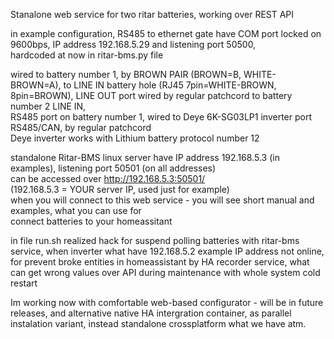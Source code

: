 Stanalone web service for two ritar batteries, working over REST API </br>

in example configuration, RS485 to ethernet gate have COM port locked on 9600bps, IP address 192.168.5.29 and listening port 50500, </br> 
hardcoded at now in ritar-bms.py file <br>

wired to battery number 1, by BROWN PAIR (BROWN=B, WHITE-BROWN=A), to LINE IN battery hole (RJ45 7pin=WHITE-BROWN, 8pin=BROWN), LINE OUT port wired by regular patchcord to battery number 2 LINE IN, </br>
RS485 port on battery number 1, wired to Deye 6K-SG03LP1 inverter port RS485/CAN, by regular patchcord </br>
Deye inverter works with Lithium battery protocol number 12 </br>

standalone Ritar-BMS linux server have IP address 192.168.5.3 (in examples), listening port 50501 (on all addresses)</br>
can be accessed over http://192.168.5.3:50501/ </br>
(192.168.5.3 = YOUR server IP, used just for example) </br>
when you will connect to this web service - you will see short manual and examples, what you can use for <br>
connect batteries to your homeassitant

in file run.sh realized hack for suspend polling batteries with ritar-bms service, when inverter what have 192.168.5.2 example IP address not online, for prevent broke entities in homeassistant by HA recorder service, what can get wrong values over API during maintenance with whole system cold restart

Im working now with comfortable web-based configurator - will be in future releases, and alternative native HA intergration container, as parallel instalation variant, instead standalone crossplatform what we have atm.

